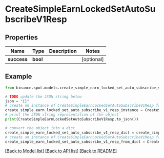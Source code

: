 # CreateSimpleEarnLockedSetAutoSubscribeV1Resp


## Properties

Name | Type | Description | Notes
------------ | ------------- | ------------- | -------------
**success** | **bool** |  | [optional] 

## Example

```python
from binance.spot.models.create_simple_earn_locked_set_auto_subscribe_v1_resp import CreateSimpleEarnLockedSetAutoSubscribeV1Resp

# TODO update the JSON string below
json = "{}"
# create an instance of CreateSimpleEarnLockedSetAutoSubscribeV1Resp from a JSON string
create_simple_earn_locked_set_auto_subscribe_v1_resp_instance = CreateSimpleEarnLockedSetAutoSubscribeV1Resp.from_json(json)
# print the JSON string representation of the object
print(CreateSimpleEarnLockedSetAutoSubscribeV1Resp.to_json())

# convert the object into a dict
create_simple_earn_locked_set_auto_subscribe_v1_resp_dict = create_simple_earn_locked_set_auto_subscribe_v1_resp_instance.to_dict()
# create an instance of CreateSimpleEarnLockedSetAutoSubscribeV1Resp from a dict
create_simple_earn_locked_set_auto_subscribe_v1_resp_from_dict = CreateSimpleEarnLockedSetAutoSubscribeV1Resp.from_dict(create_simple_earn_locked_set_auto_subscribe_v1_resp_dict)
```
[[Back to Model list]](../README.md#documentation-for-models) [[Back to API list]](../README.md#documentation-for-api-endpoints) [[Back to README]](../README.md)


